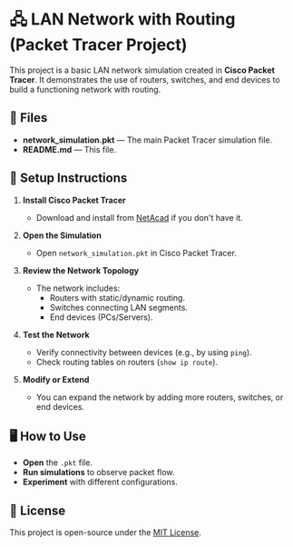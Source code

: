 # 🖧 LAN Network with Routing (Packet Tracer Project)

This project is a basic LAN network simulation created in **Cisco Packet Tracer**. It demonstrates the use of routers, switches, and end devices to build a functioning network with routing.

## 📁 Files
- **network_simulation.pkt** — The main Packet Tracer simulation file.
- **README.md** — This file.

## 📝 Setup Instructions
1. **Install Cisco Packet Tracer**
   - Download and install from [NetAcad](https://www.netacad.com/courses/packet-tracer) if you don't have it.

2. **Open the Simulation**
   - Open `network_simulation.pkt` in Cisco Packet Tracer.

3. **Review the Network Topology**
   - The network includes:
     - Routers with static/dynamic routing.
     - Switches connecting LAN segments.
     - End devices (PCs/Servers).

4. **Test the Network**
   - Verify connectivity between devices (e.g., by using `ping`).
   - Check routing tables on routers (`show ip route`).

5. **Modify or Extend**
   - You can expand the network by adding more routers, switches, or end devices.

## 🖥️ How to Use
- **Open** the `.pkt` file.
- **Run simulations** to observe packet flow.
- **Experiment** with different configurations.



## 📜 License
This project is open-source under the [MIT License](LICENSE).
